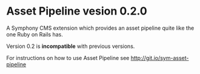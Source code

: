 # Asset Pipeline vesion 0.2.0

A Symphony CMS extension which provides an asset pipeline quite like the one Ruby on Rails has.

Version 0.2 is **incompatible** with previous versions.

For instructions on how to use Asset Pipeline see <http://git.io/sym-asset-pipeline>
